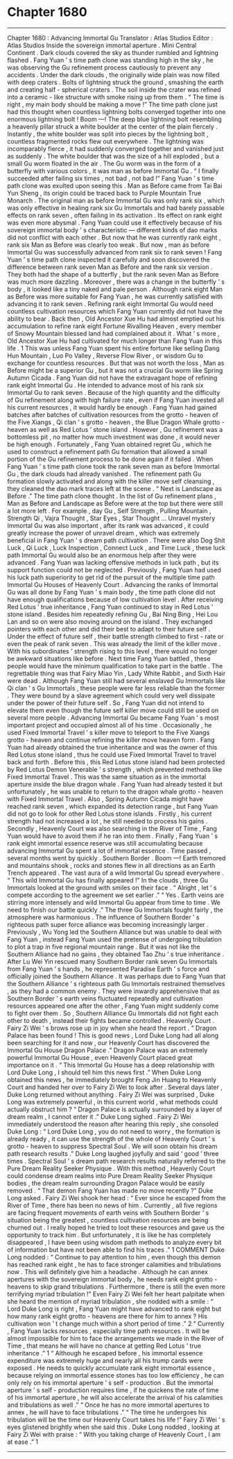 
# Chapter 1680


---

Chapter 1680 : Advancing Immortal Gu
Translator :
Atlas Studios
Editor :
Atlas Studios
Inside the sovereign immortal aperture .
Mini Central Continent .
Dark clouds covered the sky as thunder rumbled and lightning flashed .
Fang Yuan ’ s time path clone was standing high in the sky , he was observing the Gu refinement process cautiously to prevent any accidents .
Under the dark clouds , the originally wide plain was now filled with deep craters .
Bolts of lightning struck the ground , smashing the earth and creating half - spherical craters . The soil inside the crater was refined into a ceramic - like structure with smoke rising up from them .
“ The time is right , my main body should be making a move !” The time path clone just had this thought when countless lightning bolts converged together into one enormous lightning bolt !
Boom —!
The deep blue lightning bolt resembling a heavenly pillar struck a white boulder at the center of the plain fiercely .
Instantly , the white boulder was split into pieces by the lightning bolt , countless fragmented rocks flew out everywhere .
The lightning was incomparably fierce , it had suddenly converged together and vanished just as suddenly .
The white boulder that was the size of a hill exploded , but a small Gu worm floated in the air .
The Gu worm was in the form of a butterfly with various colors , it was man as before Immortal Gu .
“ I finally succeeded after failing six times , not bad , not bad !” Fang Yuan ’ s time path clone was exulted upon seeing this .
Man as Before came from Tai Bai Yun Sheng , its origin could be traced back to Purple Mountain True Monarch .
The original man as before Immortal Gu was only rank six , which was only effective in healing rank six Gu Immortals and had barely passable effects on rank seven , often failing in its activation . Its effect on rank eight was even more abysmal . Fang Yuan could use it effectively because of his sovereign immortal body ’ s characteristic — different kinds of dao marks did not conflict with each other . But now that he was currently rank eight , rank six Man as Before was clearly too weak .
But now , man as before Immortal Gu was successfully advanced from rank six to rank seven !
Fang Yuan ’ s time path clone inspected it carefully and soon discovered the difference between rank seven Man as Before and the rank six version .
They both had the shape of a butterfly , but the rank seven Man as Before was much more dazzling . Moreover , there was a change in the butterfly ’ s body , it looked like a tiny naked and pale person .
Although rank eight Man as Before was more suitable for Fang Yuan , he was currently satisfied with advancing it to rank seven .
Refining rank eight Immortal Gu would need countless cultivation resources which Fang Yuan currently did not have the ability to bear .
Back then , Old Ancestor Xue Hu had almost emptied out his accumulation to refine rank eight Fortune Rivalling Heaven , every member of Snowy Mountain blessed land had complained about it . What ’ s more , Old Ancestor Xue Hu had cultivated for much longer than Fang Yuan in this life .
1
This was unless Fang Yuan spent his entire fortune like selling Dang Hun Mountain , Luo Po Valley , Reverse Flow River , or wisdom Gu to exchange for countless resources . But that was not worth the loss , Man as Before might be a superior Gu , but it was not a crucial Gu worm like Spring Autumn Cicada .
Fang Yuan did not have the extravagant hope of refining rank eight Immortal Gu . He intended to advance most of his rank six Immortal Gu to rank seven .
Because of the high quantity and the difficulty of Gu refinement along with high failure rate , even if Fang Yuan invested all his current resources , it would hardly be enough .
Fang Yuan had gained batches after batches of cultivation resources from the grotto - heaven of the Five Xiangs , Qi clan ’ s grotto - heaven , the Blue Dragon Whale grotto - heaven as well as Red Lotus ’ stone island .
However , Gu refinement was a bottomless pit , no matter how much investment was done , it would never be high enough .
Fortunately , Fang Yuan obtained regret Gu , which he used to construct a refinement path Gu formation that allowed a small portion of the Gu refinement process to be done again if it failed .
When Fang Yuan ’ s time path clone took the rank seven man as before Immortal Gu , the dark clouds had already vanished . The refinement path Gu formation slowly activated and along with the killer move self cleansing , they cleaned the dao mark traces left at the scene .
“ Next is Landscape as Before .” The time path clone thought .
In the list of Gu refinement plans , Man as Before and Landscape as Before were at the top but there were still a lot more left .
For example , day Gu , Self Strength , Pulling Mountain , Strength Qi , Vajra Thought , Star Eyes , Star Thought …
Unravel mystery Immortal Gu was also important , after its rank was advanced , it could greatly increase the power of unravel dream , which was extremely beneficial in Fang Yuan ’ s dream path cultivation .
There were also Dog Shit Luck , Qi Luck , Luck Inspection , Connect Luck , and Time Luck , these luck path Immortal Gu would also be an enormous help after they were advanced .
Fang Yuan was lacking offensive methods in luck path , but its support function could not be neglected . Previously , Fang Yuan had used his luck path superiority to get rid of the pursuit of the multiple time path Immortal Gu Houses of Heavenly Court .
Advancing the ranks of Immortal Gu was all done by Fang Yuan ’ s main body , the time path clone did not have enough qualifications because of low cultivation level .
After receiving Red Lotus ’ true inheritance , Fang Yuan continued to stay in Red Lotus ’ stone island .
Besides him repeatedly refining Gu , Bai Ning Bing , Hei Lou Lan and so on were also moving around on the island . They exchanged pointers with each other and did their best to adapt to their future self .
Under the effect of future self , their battle strength climbed to first - rate or even the peak of rank seven .
This was already the limit of the killer move .
With his subordinates ’ strength rising to this level , there would no longer be awkward situations like before . Next time Fang Yuan battled , these people would have the minimum qualification to take part in the battle .
The regrettable thing was that Fairy Miao Yin , Lady White Rabbit , and Sixth Hair were dead . Although Fang Yuan still had several enslaved Gu Immortals like Qi clan ’ s Gu Immortals , these people were far less reliable than the former . They were bound by a slave agreement which could very well dissipate under the power of their future self . So , Fang Yuan did not intend to elevate them even though the future self killer move could still be used on several more people .
Advancing Immortal Gu became Fang Yuan ’ s most important project and occupied almost all of his time . Occasionally , he used Fixed Immortal Travel ’ s killer move to teleport to the Five Xiangs grotto - heaven and continue refining the killer move heaven form .
Fang Yuan had already obtained the true inheritance and was the owner of this Red Lotus stone island , thus he could use Fixed Immortal Travel to travel back and forth .
Before this , this Red Lotus stone island had been protected by Red Lotus Demon Venerable ’ s strength , which prevented methods like Fixed Immortal Travel .
This was the same situation as in the immortal aperture inside the blue dragon whale .
Fang Yuan had already tested it but unfortunately , he was unable to return to the dragon whale grotto - heaven with Fixed Immortal Travel .
Also , Spring Autumn Cicada might have reached rank seven , which expanded its detection range , but Fang Yuan did not go to look for other Red Lotus stone islands .
Firstly , his current strength had not increased a lot , he still needed to process his gains .
Secondly , Heavenly Court was also searching in the River of Time , Fang Yuan would have to avoid them if he ran into them .
Finally , Fang Yuan ’ s rank eight immortal essence reserve was still accumulating because advancing Immortal Gu spent a lot of immortal essence .
Time passed , several months went by quickly .
Southern Border .
Boom —!
Earth tremored and mountains shook , rocks and stones flew in all directions as an Earth Trench appeared . The vast aura of a wild Immortal Gu spread everywhere .
“ This wild Immortal Gu has finally appeared !” In the clouds , three Gu Immortals looked at the ground with smiles on their face .
“ Alright , let ’ s compete according to the agreement we set earlier .”
“ Yes . Earth veins are stirring more intensely and wild Immortal Gu appear from time to time . We need to finish our battle quickly .”
The three Gu Immortals fought fairly , the atmosphere was harmonious .
The influence of Southern Border ’ s righteous path super force alliance was becoming increasingly larger .
Previously , Wu Yong led the Southern Alliance but was unable to deal with Fang Yuan , instead Fang Yuan used the pretense of undergoing tribulation to plot a trap in five regional mountain range . But it was not like the Southern Alliance had no gains , they obtained Tao Zhu ’ s true inheritance . After Lu Wei Yin rescued many Southern Border rank seven Gu Immortals from Fang Yuan ’ s hands , he represented Paradise Earth ’ s force and officially joined the Southern Alliance .
It was perhaps due to Fang Yuan that the Southern Alliance ’ s righteous path Gu Immortals restrained themselves , as they had a common enemy .
They were inwardly apprehensive that as Southern Border ’ s earth veins fluctuated repeatedly and cultivation resources appeared one after the other , Fang Yuan might suddenly come to fight over them . So , Southern Alliance Gu Immortals did not fight each other to death , instead their fights became controlled .
Heavenly Court .
Fairy Zi Wei ’ s brows rose up in joy when she heard the report .
“ Dragon Palace has been found ! This is good news , Lord Duke Long had all along been searching for it and now , our Heavenly Court has discovered the Immortal Gu House Dragon Palace .”
Dragon Palace was an extremely powerful Immortal Gu House , even Heavenly Court placed great importance on it .
“ This Immortal Gu House has a deep relationship with Lord Duke Long , I should tell him this news first .”
When Duke Long obtained this news , he immediately brought Feng Jin Huang to Heavenly Court and handed her over to Fairy Zi Wei to look after .
Several days later , Duke Long returned without anything .
Fairy Zi Wei was surprised , Duke Long was extremely powerful , in this current world , what methods could actually obstruct him ?
“ Dragon Palace is actually surrounded by a layer of dream realm , I cannot enter it .” Duke Long sighed .
Fairy Zi Wei immediately understood the reason after hearing this reply , she consoled Duke Long : “ Lord Duke Long , you do not need to worry , the formation is already ready , it can use the strength of the whole of Heavenly Court ’ s grotto - heaven to suppress Spectral Soul . We will soon obtain his dream path research results .”
Duke Long laughed joyfully and said ‘ good ’ three times .
Spectral Soul ’ s dream path research results naturally referred to the Pure Dream Reality Seeker Physique . With this method , Heavenly Court could condense dream realms into Pure Dream Reality Seeker Physique bodies , the dream realm surrounding Dragon Palace would be easily removed .
“ That demon Fang Yuan has made no move recently ?” Duke Long asked .
Fairy Zi Wei shook her head : “ Ever since he escaped from the River of Time , there has been no news of him . Currently , all five regions are facing frequent movements of earth veins with Southern Border ’ s situation being the greatest , countless cultivation resources are being churned out . I really hoped he tried to loot these resources and gave us the opportunity to track him . But unfortunately , it is like he has completely disappeared , I have been using wisdom path methods to analyze every bit of information but have not been able to find his traces .”
1
COMMENT
Duke Long nodded : “ Continue to pay attention to him , even though this demon has reached rank eight , he has to face stronger calamities and tribulations now . This will definitely give him a headache . Although he can annex apertures with the sovereign immortal body , he needs rank eight grotto - heavens to skip grand tribulations . Furthermore , there is still the even more terrifying myriad tribulation !”
Even Fairy Zi Wei felt her heart palpitate when she heard the mention of myriad tribulation , she nodded with a smile : “ Lord Duke Long is right , Fang Yuan might have advanced to rank eight but how many rank eight grotto - heavens are there for him to annex ? His cultivation won ’ t change much within a short period of time .”
2
“ Currently , Fang Yuan lacks resources , especially time path resources . It will be almost impossible for him to face the arrangements we made in the River of Time , that means he will have no chance at getting Red Lotus ’ true inheritance .”
1
“ Although he escaped before , his immortal essence expenditure was extremely huge and nearly all his trump cards were exposed . He needs to quickly accumulate rank eight immortal essence , because relying on immortal essence stones has too low efficiency , he can only rely on his immortal aperture ’ s self - production . But the immortal aperture ’ s self - production requires time , if he quickens the rate of time of his immortal aperture , he will also accelerate the arrival of his calamities and tribulations as well .”
“ Once he has no more immortal apertures to annex , he will have to face tribulations .”
“ The time he undergoes his tribulation will be the time our Heavenly Court takes his life !”
Fairy Zi Wei ’ s eyes glistened brightly when she said this .
Duke Long nodded , looking at Fairy Zi Wei with praise : “ With you taking charge of Heavenly Court , I am at ease .”
1

---

